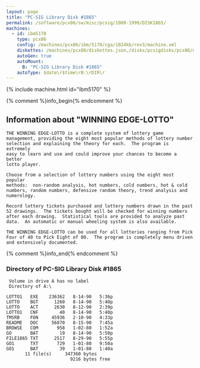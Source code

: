 ```yaml
---
layout: page
title: "PC-SIG Library Disk #1865"
permalink: /software/pcx86/sw/misc/pcsig/1000-1999/DISK1865/
machines:
  - id: ibm5170
    type: pcx86
    config: /machines/pcx86/ibm/5170/cga/1024kb/rev3/machine.xml
    diskettes: /machines/pcx86/diskettes.json,/disks/pcsigdisks/pcx86/diskettes.json
    autoGen: true
    autoMount:
      B: "PC-SIG Library Disk #1865"
    autoType: $date\r$time\rB:\rDIR\r
---
```


{% include machine.html id="ibm5170" %}

{% comment %}info_begin{% endcomment %}

## Information about "WINNING EDGE-LOTTO"

    THE WINNING EDGE-LOTTO is a complete system of lottery game
    management, providing the eight most popular methods of lottery number
    selection and explaining the theory for each.  The program is extremely
    easy to learn and use and could improve your chances to become a better
    lotto player.
    
    Choose from a selection of lottery numbers using the eight most popular
    methods:  non-random analysis, hot numbers, cold numbers, hot & cold
    numbers, random numbers, defensive random theory, trend analysis and
    numerology.
    
    Record lottery tickets purchased and lottery numbers drawn in the past
    52 drawings.  The tickets bought will be checked for winning numbers
    after each drawing.  Statistical tools are provided to analyze past
    data.  An automatic or manual wheeling system is also available.
    
    THE WINNING EDGE-LOTTO can be used for all lotteries ranging from Pick
    Four of 40 to Pick Eight of 80.  The program is completely menu driven
    and extensively documented.
{% comment %}info_end{% endcomment %}


### Directory of PC-SIG Library Disk #1865

     Volume in drive A has no label
     Directory of A:\

    LOTTO1   EXE    236362   8-14-90   5:36p
    LOTTO    BGT      1260   8-14-90   5:40p
    LOTTO    ACT      2630   8-12-90   2:39p
    LOTTO1   CNF        40   8-14-90   5:40p
    TMSRB    FON     45936   2-10-90   4:33p
    README   DOC     56870   8-15-90   7:45a
    BROWSE   COM       958   1-02-80   1:52a
    GO       BAT        19   8-14-90   5:50p
    FILE1865 TXT      2517   8-29-90   5:55p
    GO1      TXT       729   1-01-80   9:50a
    GO1      BAT        39   1-01-80   1:40a
           11 file(s)     347360 bytes
                            9216 bytes free
